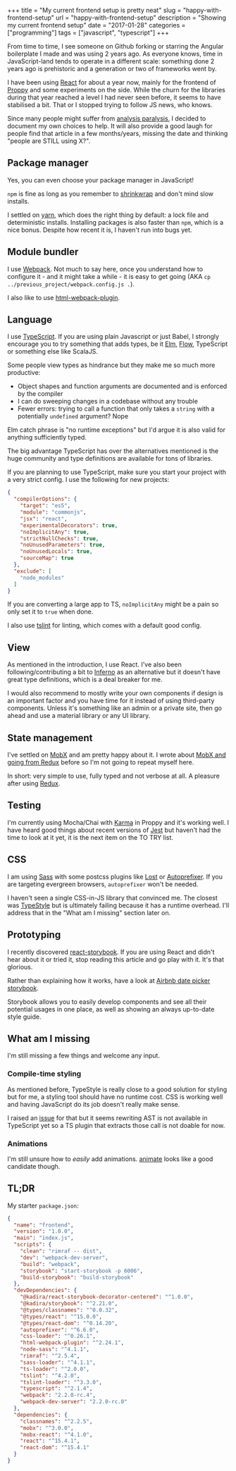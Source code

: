 +++
title = "My current frontend setup is pretty neat"
slug = "happy-with-frontend-setup"
url = "happy-with-frontend-setup"
description = "Showing my current frontend setup"
date = "2017-01-28"
categories = ["programming"]
tags = ["javascript", "typescript"]
+++

From time to time, I see someone on Github forking or starring the Angular boilerplate I made and was using 2 years ago. 
As everyone knows, time in JavaScript-land tends to operate in a different scale: something done 2 years ago
is prehistoric and a generation or two of frameworks went by.

I have been using [React](https://facebook.github.io/react/) for about a year now, mainly for the frontend
of [Proppy](https://proppy.io) and some experiments on the side. While the churn for the libraries during that year
reached a level I had never seen before, it seems to have stabilised a bit. 
That or I stopped trying to follow JS news, who knows.

Since many people might suffer from [analysis paralysis](https://en.wikipedia.org/wiki/Analysis_paralysis), I decided to document
my own choices to help. It will also provide a good laugh for people find that article in a few months/years, missing the date 
and thinking "people are STILL using X?".


## Package manager
Yes, you can even choose your package manager in JavaScript!

`npm` is fine as long as you remember to [shrinkwrap](https://docs.npmjs.com/cli/shrinkwrap) and don't mind slow installs.

I settled on [yarn](https://yarnpkg.com/), which does the right thing by default: a lock file and deterministic installs. 
Installing packages is also faster than `npm`, which is a nice bonus. Despite how recent it is, I haven't run into bugs yet.

## Module bundler
I use [Webpack](https://webpack.github.io/). 
Not much to say here, once you understand how to configure it - and it might take a while - it 
is easy to get going (AKA `cp ../previous_project/webpack.config.js .`).

I also like to use [html-webpack-plugin](https://github.com/ampedandwired/html-webpack-plugin).

## Language
I use [TypeScript](http://www.typescriptlang.org/). 
If you are using plain Javascript or just Babel, I strongly encourage you
to try something that adds types, be it [Elm](http://elm-lang.org/), [Flow](https://flowtype.org/), TypeScript or something else like
ScalaJS. 

Some people view types as hindrance but they make me so much more productive: 

- Object shapes and function arguments are documented and is enforced by the compiler
- I can do sweeping changes in a codebase without any trouble
- Fewer errors: trying to call a function that only takes a `string` with a potentially `undefined` argument? Nope

Elm catch phrase is "no runtime exceptions" but I'd argue it is also valid for anything sufficiently typed.

The big advantage TypeScript has over the alternatives mentioned is the huge community 
and type definitions are available for tons of libraries.

If you are planning to use TypeScript, make sure you start your project with a very strict config. 
I use the following for new projects:
 
```json
{
  "compilerOptions": {
    "target": "es5",
    "module": "commonjs",
    "jsx": "react",
    "experimentalDecorators": true,
    "noImplicitAny": true,
    "strictNullChecks": true,
    "noUnusedParameters": true,
    "noUnusedLocals": true,
    "sourceMap": true
  },
  "exclude": [
    "node_modules"
  ]
}
```
If you are converting a large app to TS, `noImplicitAny` might be a pain so only
set it to `true` when done.

I also use [tslint](https://github.com/palantir/tslint) for linting, which comes with a default good config.

## View
As mentioned in the introduction, I use React. 
I've also been following/contributing a bit to [Inferno](https://infernojs.org/) as an alternative but it doesn't
have great type definitions, which is a deal breaker for me.

I would also recommend to mostly write your own components if design is an important factor and you have time for it instead
of using third-party components. Unless it's something like an admin or a private site, then go ahead and use a material library
or any UI library.

## State management
I've settled on [MobX](https://github.com/mobxjs/mobx) and am pretty happy about it.
I wrote about [MobX and going from Redux](https://vincent.is/talking-about-mobx/) before so I'm not going to repeat myself here.

In short: very simple to use, fully typed and not verbose at all. 
A pleasure after using [Redux](https://github.com/reactjs/redux).

## Testing
I'm currently using Mocha/Chai with [Karma](https://karma-runner.github.io/) in Proppy and it's working well.
I have heard good things about recent versions of [Jest](https://facebook.github.io/jest/) but haven't had the time to look at it yet,
it is the next item on the TO TRY list.

## CSS
I am using [Sass](http://sass-lang.com/) with some postcss plugins like [Lost](http://postcss.org/) 
or [Autoprefixer](https://github.com/postcss/autoprefixer). If you are targeting evergreen browsers, `autoprefixer` won't be needed.

I haven't seen a single CSS-in-JS library that convinced me. 
The closest was [TypeStyle](https://github.com/typestyle/typestyle) but is ultimately failing because it has a runtime
overhead. I'll address that in the "What am I missing" section later on.

## Prototyping
I recently discovered [react-storybook](https://getstorybook.io/). If you are using React and didn't hear about it or tried it,
stop reading this article and go play with it. It's that glorious.

Rather than explaining how it works, have a look at [Airbnb date picker storybook](http://airbnb.io/react-dates/).

Storybook allows you to easily develop components and see all their potential usages in one place, as well as showing an always
up-to-date style guide.

## What am I missing
I'm still missing a few things and welcome any input.

### Compile-time styling
As mentioned before, TypeStyle is really close to a good solution for styling but for me, 
a styling tool should have no runtime cost. CSS is working well and having JavaScript do its job doesn't really make sense.

I raised an [issue](https://github.com/typestyle/typestyle/issues/86) for that but it seems rewriting AST is not
available in TypeScript yet so a TS plugin that extracts those call is not doable for now. 

### Animations
I'm still unsure how to *easily* add animations. [animate](https://github.com/react-component/animate) looks like a good
candidate though.

## TL;DR
My starter `package.json`:

```json
{
  "name": "frontend",
  "version": "1.0.0",
  "main": "index.js",
  "scripts": {
    "clean": "rimraf -- dist",
    "dev": "webpack-dev-server",
    "build": "webpack",
    "storybook": "start-storybook -p 6006",
    "build-storybook": "build-storybook"
  },
  "devDependencies": {
    "@kadira/react-storybook-decorator-centered": "^1.0.0",
    "@kadira/storybook": "^2.21.0",
    "@types/classnames": "^0.0.32",
    "@types/react": "^15.0.0",
    "@types/react-dom": "^0.14.20",
    "autoprefixer": "^6.6.0",
    "css-loader": "^0.26.1",
    "html-webpack-plugin": "^2.24.1",
    "node-sass": "^4.1.1",
    "rimraf": "^2.5.4",
    "sass-loader": "^4.1.1",
    "ts-loader": "^2.0.0",
    "tslint": "^4.2.0",
    "tslint-loader": "^3.3.0",
    "typescript": "^2.1.4",
    "webpack": "2.2.0-rc.4",
    "webpack-dev-server": "2.2.0-rc.0"
  },
  "dependencies": {
    "classnames": "^2.2.5",
    "mobx": "^3.0.0",
    "mobx-react": "^4.1.0",
    "react": "^15.4.1",
    "react-dom": "^15.4.1"
  }
}
```

